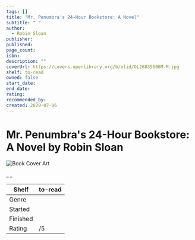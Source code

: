 ```yaml
---
tags: []
title: "Mr. Penumbra's 24-Hour Bookstore: A Novel"
subtitle: " "
author:
  - Robin Sloan
publisher: 
published: 
page_count: 
isbn: 
description: ""
coverUrl: https://covers.openlibrary.org/b/olid/OL26835606M-M.jpg
shelf: to-read
owned: false
start_date: 
end_date: 
rating: 
recommended_by: 
created: 2020-07-06
---
```


# Mr. Penumbra's 24-Hour Bookstore: A Novel by Robin Sloan

![Book Cover Art](https://covers.openlibrary.org/b/olid/OL26835606M-M.jpg)

_ _

| Shelf | to-read |
| --- | --- |
| Genre |  |
| Started |  |
| Finished |  |
| Rating | /5 |

